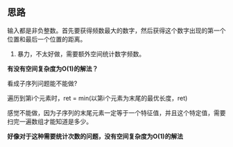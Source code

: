 ## 思路

输入都是非负整数。首先要获得频数最大的数字，然后获得这个数字出现的第一个位置和最后一个位置的距离。

1) 暴力，不太好做，需要额外空间统计数字频数。

**有没有空间复杂度为O(1)的解法？**

看成子序列问题能不能做?

遍历到第i个元素时，ret = min(以第i个元素为末尾的最优长度，ret)

感觉不能做，因为子序列的末尾元素一定等于一个特征值，并且这个特定值，需要扫完一遍数组才能知道是多少。

**好像对于这种需要统计次数的问题，没有空间复杂度为O(1)的解法**







